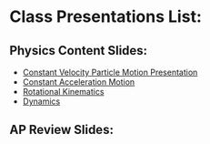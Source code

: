 # Class Presentations List:


## Physics Content Slides:

  - [Constant Velocity Particle Motion Presentation](Presentations\APCVPM\talks\CVPM2023.html)
  - [Constant Acceleration Motion](../mrporterphysics.github.io/Presentations/APCAPM/talks/CAPM2023.html)
  - [Rotational Kinematics](/Presentations/APCAPM/talks/Rotational_Kinematics202324.html)
  - [Dynamics](/Presentations/Forces/talks/Dynamics2023.html)
  
## AP Review Slides:


